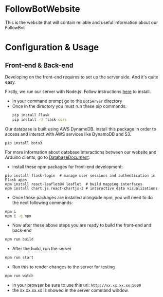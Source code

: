 # FollowBotWebsite
This is the website that will contain reliable and useful information about our FollowBot

# Configuration & Usage

## Front-end & Back-end
Developing on the front-end requires to set up the server side. And it's quite easy.

Firstly, we run our server with Node.js. Follow instructions [here](https://nodejs.org/en/download) to install.

* In your command prompt go to the `BotServer` directory
* Once in the directory you must run these pip commands:
  ```cmd
  pip install Flask
  pip install -U flask-cors
  ```

Our database is built using AWS DynamoDB. Install this package in order to access and interact with AWS services like DynamoDB and S3.
```
pip install boto3 
```
For more information about database interactions between our website and Arduino clients, go to [DatabaseDocument](./Documentation/DatabaseDocument.md):

* install these npm packages for front-end development:
```
pip install flask-login  # manage user sessions and authentication in Flask apps
npm install react-leaflet@4 leaflet  # build mapping interfaces
npm install chart.js react-chartjs-2 # interactive data visualizations
```


* Once those packages are installed alongside npm, you will need to do the next following commands:
```cmd
npm i
npm i -g npm
```
* Now after these above steps you are ready to build the front-end and back-end
```cmd
npm run build
```
* After the build, run the server
```cmd
npm run start
```

* Run this to render changes to the server for testing
```cmd
npm run watch
```

* In your browser be sure to use this url: `http://xx.xx.xx.xx:5000`
* the xx.xx.xx.xx is showed in the server command window.